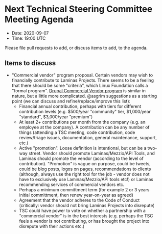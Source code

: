 # Next Technical Steering Committee Meeting Agenda

- Date: 2020-09-07
- Time: 19:00 UTC

Please file pull requests to add, or discuss items to add, to the agenda.

## Items to discuss

 - "Commercial vendor" program proposal. Certain vendors may wish to financially contribute to Laminas Projects. There seems to be a feeling that there should be some "criteria", which Linux Foundation calls a "formal program". [Drupal Commercial Vendor program](https://www.drupal.org/drupal-security-team/information-for-organizations-interested-in-providing-commercial-drupal-7) is similar in nature, but a little more complicated. @asgrim suggestions as a starting point (we can discuss and refine/replace/improve this list):
    - Financial annual contribution, perhaps with tiers for different contribution levels (e.g. $500/year "community" tier, $1,000/year "standard", $3,000/year "premium")
    - At least 2+ contributions per month from the company (e.g. an employee at the company). A contribution can be any number of things (attending a TSC meeting, code contribution, code review/triage issues, documentation, general maintenance, support, etc.)
    - Active "promotion". Loose definition is intentional, but can be a two-way street. Vendor should promote Laminas/Mezzio/API Tools, and Laminas should promote the vendor (according to the level of contribution). "Promotion" is vague on purpose, could be tweets, could be blog posts, logos on pages, recommendations to clients (although, always use the right tool for the job - vendor does not have to exclusively use Laminas/Mezzio/API tools etc!) or Laminas recommending services of commercial vendors etc.
    - Perhaps a minimum committment term (for example 2 or 3 years initial committment, then renew year-on-year as agreed)
    - Agreement that the vendor adheres to the Code of Conduct (critically: vendor should not bring Laminas Projects into disrepute)
    - TSC could have power to vote on whether a partnership with a "commercial vendor" is in the best interests (e.g. perhaps the TSC feels a vendor is not contributing, or has brought the project into disrepute with their actions etc.)
